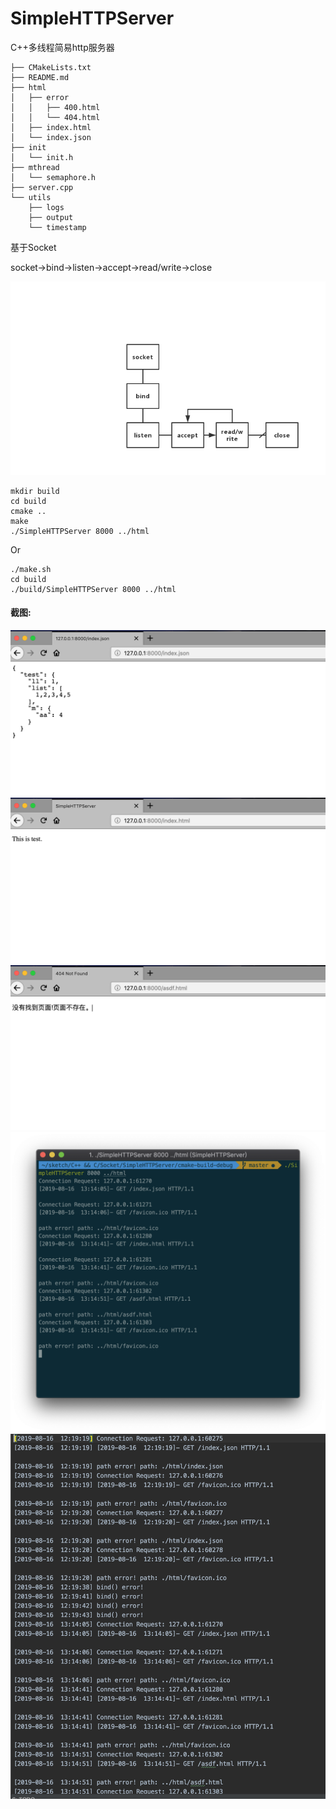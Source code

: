 # SimpleHTTPServer
C++多线程简易http服务器

```
├── CMakeLists.txt
├── README.md
├── html
│   ├── error
│   │   ├── 400.html
│   │   └── 404.html
│   ├── index.html
│   └── index.json
├── init
│   └── init.h
├── mthread
│   └── semaphore.h
├── server.cpp
└── utils
    ├── logs
    ├── output
    └── timestamp
```

基于Socket

socket->bind->listen->accept->read/write->close

![Socket](https://github.com/GGG1235/SimpleHTTPServer/blob/master/images/socket.png)

```shell script
mkdir build
cd build
cmake ..
make
./SimpleHTTPServer 8000 ../html
```

Or

```shell script
./make.sh
cd build
./build/SimpleHTTPServer 8000 ../html
```



#### 截图:
![img1](https://github.com/GGG1235/SimpleHTTPServer/blob/master/images/img1.png)
![img2](https://github.com/GGG1235/SimpleHTTPServer/blob/master/images/img2.png)
![img3](https://github.com/GGG1235/SimpleHTTPServer/blob/master/images/img3.png)
![img4](https://github.com/GGG1235/SimpleHTTPServer/blob/master/images/img4.png)
![img5](https://github.com/GGG1235/SimpleHTTPServer/blob/master/images/img5.png)
